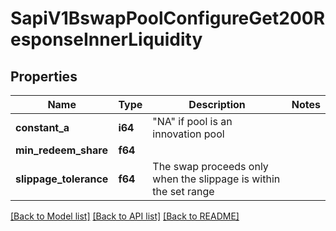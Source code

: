 # SapiV1BswapPoolConfigureGet200ResponseInnerLiquidity

## Properties

Name | Type | Description | Notes
------------ | ------------- | ------------- | -------------
**constant_a** | **i64** | \"NA\" if pool is an innovation pool | 
**min_redeem_share** | **f64** |  | 
**slippage_tolerance** | **f64** | The swap proceeds only when the slippage is within the set range | 

[[Back to Model list]](../README.md#documentation-for-models) [[Back to API list]](../README.md#documentation-for-api-endpoints) [[Back to README]](../README.md)


